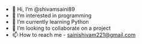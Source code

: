 - 👋 Hi, I’m @shivamsaini89
- 👀 I’m interested in programming
- 🌱 I’m currently learning Python
- 💞️ I’m looking to collaborate on a project
- 📫 How to reach me - sainishivam221@gmail.com

<!---
shivamsaini89/shivamsaini89 is a ✨ special ✨ repository because its `README.md` (this file) appears on your GitHub profile.
You can click the Preview link to take a look at your changes.
--->
